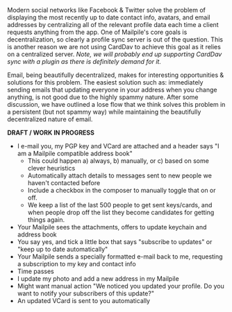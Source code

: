 Modern social networks like Facebook & Twitter solve the problem of displaying the most recently up to date contact info, avatars, and email addresses by centralizing all of the relevant profile data each time a client requests anything from the app. One of Mailpile's core goals is decentralization, so clearly a profile sync server is out of the question. This is another reason we are not using CardDav to achieve this goal as it relies on a centralized server. _Note, we will probably end up supporting CardDav sync with a plugin as there is definitely demand for it._

Email, being beautifully decentralized, makes for interesting opportunities & solutions for this problem. The easiest solution such as: immediately sending emails that updating everyone in your address when you change anything, is not good due to the highly spammy nature. After some discussion, we have outlined a lose flow that we think solves this problem in a persistent (but not spammy way) while maintaining the beautifully decentralized nature of email.

**DRAFT / WORK IN PROGRESS**

* I e-mail you, my PGP key and VCard are attached and a header says "I am a Mailpile compatible address book"
    * This could happen a) always, b) manually, or c) based on some clever heuristics
    * Automatically attach details to messages sent to new people we haven't contacted before
    * Include a checkbox in the composer to manually toggle that on or off.
    * We keep a list of the last 500 people to get sent keys/cards, and when people drop off the list they become candidates for getting things again.
* Your Mailpile sees the attachments, offers to update keychain and address book
* You say yes, and tick a little box that says "subscribe to updates" or "keep up to date automatically"
* Your Mailpile sends a specially formatted e-mail back to me, requesting a subscription to my key and contact info
* Time passes
* I update my photo and add a new address in my Mailpile
* Might want manual action "We noticed you updated your profile. Do you want to notify your subscribers of this update?"
* An updated VCard is sent to you automatically
